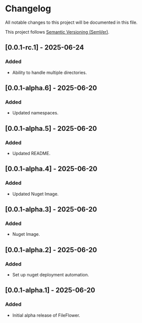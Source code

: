 # Changelog

All notable changes to this project will be documented in this file.

This project follows [Semantic Versioning (SemVer)](https://semver.org/).

## [0.0.1-rc.1] - 2025-06-24

### Added

- Ability to handle multiple directories.

## [0.0.1-alpha.6] - 2025-06-20

### Added

- Updated namespaces.

## [0.0.1-alpha.5] - 2025-06-20

### Added

- Updated README.

## [0.0.1-alpha.4] - 2025-06-20

### Added

- Updated Nuget Image.

## [0.0.1-alpha.3] - 2025-06-20

### Added

- Nuget Image.

## [0.0.1-alpha.2] - 2025-06-20

### Added

- Set up nuget deployment automation.

## [0.0.1-alpha.1] - 2025-06-20

### Added

- Initial alpha release of FileFlower.
